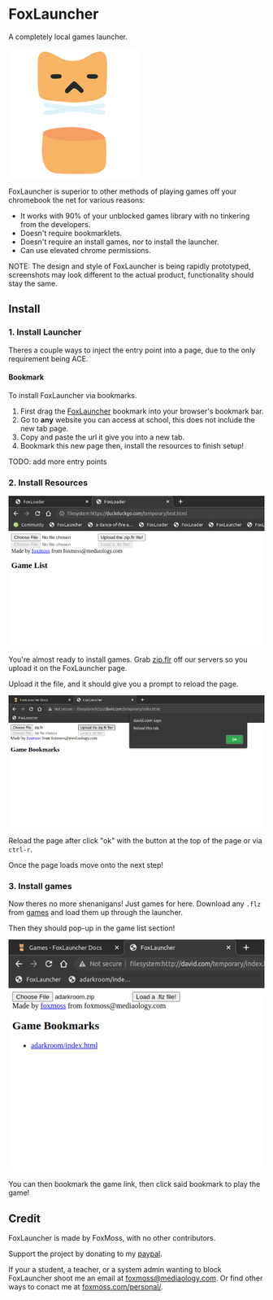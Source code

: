 # FoxLauncher

A completely local games launcher.

![Logo](img/favicon.png "Logo")


FoxLauncher is superior to other methods of playing games off your chromebook the net for various reasons:

- It works with 90% of your unblocked games library with no tinkering from the developers.
- Doesn't require bookmarklets.
- Doesn't require an install games, nor to install the launcher.
- Can use elevated chrome permissions.


NOTE: The design and style of FoxLauncher is being rapidly prototyped, screenshots may look different to the actual product, functionality should stay the same.

## Install

### 1. Install Launcher

Theres a couple ways to inject the entry point into a page, due to the only requirement being ACE.

#### Bookmark
To install FoxLauncher via bookmarks.

1. First drag the <a href="javascript:{payload}">FoxLauncher</a> bookmark into your browser's bookmark bar.
2. Go to **any** website you can access at school, this does not include the new tab page.
3. Copy and paste the url it give you into a new tab.
4. Bookmark this new page then, install the resources to finish setup!

TODO: add more entry points

### 2. Install Resources

![What the launcher should look on first load](img/firstload.png "What the launcher should look on first load")

You're almost ready to install games. Grab [zip.flr](assets/res/zip.flr) off our servers so you upload it on the FoxLauncher page.

Upload it the file, and it should give you a prompt to reload the page.


![Reload the tab](img/reloadthistab.png "Reload the tab")

Reload the page after click "ok" with the button at the top of the page or via `ctrl-r`.

Once the page loads move onto the next step!

### 3. Install games

Now theres no more shenanigans! Just games for here. Download any `.flz` from [games](games.md) and load them up through the launcher.

Then they should pop-up in the game list section!

![Game List](img/gamelist.png "Game List")

You can then bookmark the game link, then click said bookmark to play the game!

## Credit

FoxLauncher is made by FoxMoss, with no other contributors. 

Support the project by donating to my [paypal](https://www.paypal.com/donate/?hosted_button_id=DBWDWVZF7JFEC). 

If your a student, a teacher, or a system admin wanting to block FoxLauncher shoot me an email at [foxmoss@mediaology.com](mailto:foxmoss@mediaology.com).
Or find other ways to conact me at [foxmoss.com/personal/](https://foxmoss.com/personal/).
